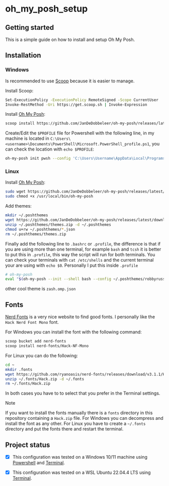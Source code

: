 # oh_my_posh_setup

## Getting started

This is a simple guide on how to install and setup Oh My Posh.

## Installation

### Windows

Is recommended to use [Scoop](https://scoop.sh/) because it is easier to manage.

Install Scoop:

```bash
Set-ExecutionPolicy -ExecutionPolicy RemoteSigned -Scope CurrentUser
Invoke-RestMethod -Uri https://get.scoop.sh | Invoke-Expression
```

Install [Oh My Posh](https://ohmyposh.dev/docs):

```bash
scoop install https://github.com/JanDeDobbeleer/oh-my-posh/releases/latest/download/oh-my-posh.json
```

Create/Edit the `$PROFILE` file for Powershell with the following line, in my machine is located in `C:\Users\<username>\Documents\PowerShell\Microsoft.PowerShell_profile.ps1`, you can check the location with `echo $PROFILE`:

```bash
oh-my-posh init pwsh --config 'C:\Users\Username\AppData\Local\Programs\oh-my-posh\themes\robbyrussell.omp.json' | Invoke-Expression

```

### Linux

Install [Oh My Posh](https://ohmyposh.dev/docs):

```bash
sudo wget https://github.com/JanDeDobbeleer/oh-my-posh/releases/latest/download/posh-linux-amd64 -O /usr/local/bin/oh-my-posh
sudo chmod +x /usr/local/bin/oh-my-posh
```

Add themes:

```bash
mkdir ~/.poshthemes
wget https://github.com/JanDeDobbeleer/oh-my-posh/releases/latest/download/themes.zip -O ~/.poshthemes/themes.zip
unzip ~/.poshthemes/themes.zip -d ~/.poshthemes
chmod u+rw ~/.poshthemes/*.json
rm ~/.poshthemes/themes.zip
```

Finally add the following line to `.bashrc` or `.profile`, the difference is that if you are using more than one terminal, for example `bash` and `tcsh` it is better to put this in `.profile`, this way the script will run for both terminals. You can check your terminals with `cat /etc/shells` and the current terminal your are using with `echo $0`. Personally I put this inside `.profile`

```bash
# oh-my-posh
eval "$(oh-my-posh --init --shell bash --config ~/.poshthemes/robbyrussell.omp.json)"
```
other cool theme is `zash.omp.json`

## Fonts

[Nerd Fonts](https://www.nerdfonts.com/) is a very nice website to find good fonts. I personally like the `Hack Nerd Font Mono` font.

For Windows you can install the font with the following command:

```bash
scoop bucket add nerd-fonts
scoop install nerd-fonts/Hack-NF-Mono
```

For Linux you can do the following:

```bash
cd ~
mkdir .fonts
wget https://github.com/ryanoasis/nerd-fonts/releases/download/v3.1.1/Hack.zip -O ~/.fonts
unzip ~/.fonts/Hack.zip -d ~/.fonts
rm ~/.fonts/Hack.zip
```

In both cases you have to to select that you prefer in the Terminal settings.

> [!NOTE]  
> If you want to install the fonts manually there is a `fonts` directory in this repository containing a `Hack.zip` file. For Windows you can decompress and install the font as any other. For Linux you have to create a `~/.fonts` directory and put the fonts there and restart the terminal. 

## Project status

- [x] This configuration was tested on a Windows 10/11 machine using [Powershell](https://github.com/PowerShell/PowerShell) and [Terminal](https://github.com/microsoft/terminal).

- [x] This configuration was tested on a WSL Ubuntu 22.04.4 LTS using [Terminal](https://github.com/microsoft/terminal).

